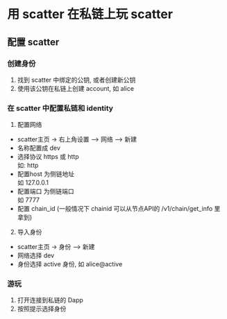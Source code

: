 # 用 scatter 在私链上玩 scatter

## 配置 scatter

### 创建身份

1. 找到 scatter 中绑定的公钥, 或者创建新公钥  
2. 使用该公钥在私链上创建 account, 如 alice  

### 在 scatter 中配置私链和 identity

1. 配置网络  

- scatter主页 -> 右上角设置 —> 网络 —> 新建  
- 名称配置成 dev  
- 选择协议 https 或 http  
    如: http  
- 配置host 为侧链地址  
    如 127.0.0.1  
- 配置端口 为侧链端口  
    如 7777  
- 配置 chain_id (一般情况下 chainid 可以从节点API的 /v1/chain/get_info 里拿到)  

2. 导入身份  

- scatter主页 -> 身份 —> 新建  
- 网络选择 dev  
- 身份选择 active 身份, 如 alice@active  

### 游玩

1. 打开连接到私链的 Dapp
2. 按照提示选择身份